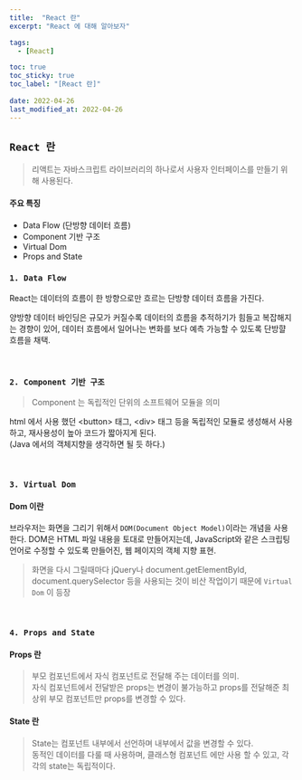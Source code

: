 ```yaml
---
title:  "React 란"
excerpt: "React 에 대해 알아보자"

tags:
  - [React]

toc: true
toc_sticky: true
toc_label: "[React 란]"
 
date: 2022-04-26
last_modified_at: 2022-04-26
---
```


## ``React 란``
  > 리액트는 자바스크립트 라이브러리의 하나로서 사용자 인터페이스를 만들기 위해 사용된다. 

#### 주요 특징

- Data Flow (단방향 데이터 흐름)
- Component 기반 구조
- Virtual Dom
- Props and State


### ``1. Data Flow``
React는 데이터의 흐름이 한 방향으로만 흐르는 단방향 데이터 흐름을 가진다.

양방향 데이터 바인딩은 규모가 커질수록 데이터의 흐름을 추적하기가 힘들고 복잡해지는 경향이 있어, 데이터 흐름에서 일어나는 변화를 보다 예측 가능할 수 있도록 단방햘 흐름을 채택.
  
<br>


### ``2. Component 기반 구조``

> Component 는 독립적인 단위의 소프트웨어 모듈을 의미 <br>

html 에서 사용 했던 \<button> 태그, \<div> 태그 등을 독립적인 모듈로 생성해서 사용하고, 재사용성이 높아 코드가 짧아지게 된다. <br>
(Java 에서의 객체지향을 생각하면 될 듯 하다.)

<br>

### ``3. Virtual Dom``

#### Dom 이란
브라우저는 화면을 그리기 위해서 `DOM(Document Object Model)`이라는 개념을 사용한다. DOM은 HTML 파일 내용을 토대로 만들어지는데, JavaScript와 같은 스크립팅 언어로 수정할 수 있도록 만들어진, 웹 페이지의 객체 지향 표현.

> 화면을 다시 그릴때마다 jQuery나 document.getElementById, document.querySelector 등을 사용되는 것이 비산 작업이기 때문에 `Virtual Dom` 이 등장

<br>

### ``4. Props and State``

#### Props 란

> 부모 컴포넌트에서 자식 컴포넌트로 전달해 주는 데이터를 의미. <br>
> 자식 컴포넌트에서 전달받은 props는 변경이 불가능하고 props를 전달해준 최상위 부모 컴포넌트만 props를 변경할 수 있다.

#### State 란

> State는 컴포넌트 내부에서 선언하며 내부에서 값을 변경할 수 있다. <br>
> 동적인 데이터를 다룰 때 사용하며, 클래스형 컴포넌트 에만 사용 할 수 있고, 각각의 state는 독립적이다.




